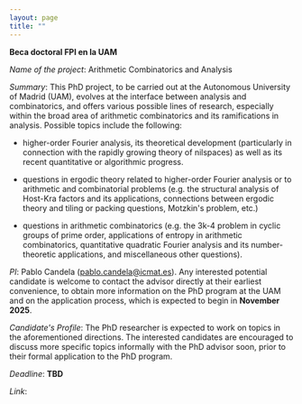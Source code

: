 ```yaml
---
layout: page
title: ""
---
```


**Beca doctoral FPI en la UAM**

*Name of the project*: Arithmetic Combinatorics and Analysis

*Summary*: This PhD project, to be carried out at the Autonomous 
University of Madrid (UAM), evolves at the interface between analysis 
and combinatorics, and offers various possible lines of research, 
especially within the broad area of arithmetic combinatorics and its 
ramifications in analysis. Possible topics include the following:

- higher-order Fourier analysis, its theoretical development 
(particularly in connection with the rapidly growing theory of 
nilspaces) as well as its recent quantitative or algorithmic progress.

- questions in ergodic theory related to higher-order Fourier analysis 
or to arithmetic and combinatorial problems (e.g. the structural 
analysis of Host-Kra factors and its applications, connections between 
ergodic theory and tiling or packing questions, Motzkin's problem, etc.)

- questions in arithmetic combinatorics (e.g. the 3k-4 problem in 
cyclic groups of prime order, applications of entropy in arithmetic 
combinatorics, quantitative quadratic Fourier analysis and its 
number-theoretic applications, and miscellaneous other questions).


*PI*: Pablo Candela (pablo.candela@icmat.es). Any interested 
potential candidate is welcome to contact the advisor directly at 
their earliest convenience, to obtain more information on the PhD 
program at the UAM and on the application process, which is expected 
to begin in **November 2025**.

*Candidate's Profile*: The PhD researcher is expected to work on topics in the aforementioned directions. The interested candidates are encouraged to discuss more 
specific topics informally with the PhD advisor soon, prior to their 
formal application to the PhD program.

*Deadline*: **TBD**


*Link*: 